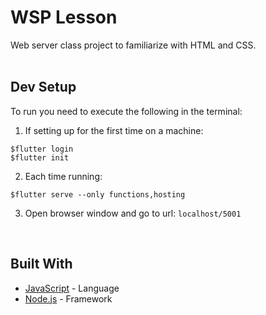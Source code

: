 # WSP Lesson
Web server class project to familiarize with HTML and CSS.
<br/><br/>

## Dev Setup

To run you need to execute the following in the terminal:

1. If setting up for the first time on a machine:
```
$flutter login
$flutter init
```

2. Each time running:
```
$flutter serve --only functions,hosting
```

3. Open browser window and go to url: ```localhost/5001```
<br/>

## Built With

* [JavaScript](https://developer.mozilla.org/en-US/docs/Web/JavaScript) - Language
* [Node.js](https://nodejs.org/en/docs/) - Framework
<br/>
